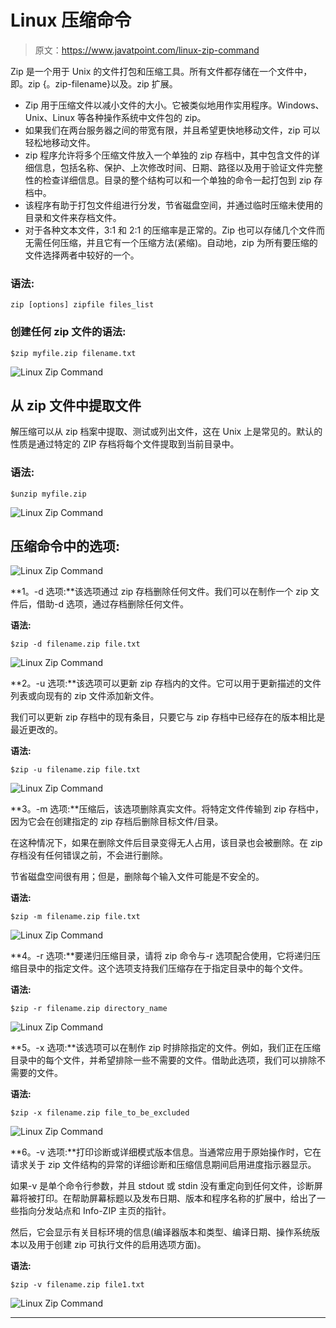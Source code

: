 # Linux 压缩命令

> 原文：<https://www.javatpoint.com/linux-zip-command>

Zip 是一个用于 Unix 的文件打包和压缩工具。所有文件都存储在一个文件中，即。zip {。zip-filename}以及。zip 扩展。

*   Zip 用于压缩文件以减小文件的大小。它被类似地用作实用程序。Windows、Unix、Linux 等各种操作系统中文件包的 zip。
*   如果我们在两台服务器之间的带宽有限，并且希望更快地移动文件，zip 可以轻松地移动文件。
*   zip 程序允许将多个压缩文件放入一个单独的 zip 存档中，其中包含文件的详细信息，包括名称、保护、上次修改时间、日期、路径以及用于验证文件完整性的检查详细信息。目录的整个结构可以和一个单独的命令一起打包到 zip 存档中。
*   该程序有助于打包文件组进行分发，节省磁盘空间，并通过临时压缩未使用的目录和文件来存档文件。
*   对于各种文本文件，3:1 和 2:1 的压缩率是正常的。Zip 也可以存储几个文件而无需任何压缩，并且它有一个压缩方法(紧缩)。自动地，zip 为所有要压缩的文件选择两者中较好的一个。

### 语法:

```
zip [options] zipfile files_list

```

### 创建任何 zip 文件的语法:

```
$zip myfile.zip filename.txt

```

![Linux Zip Command](img/e9ca834f24732140aa78af756ca68b82.png)

## 从 zip 文件中提取文件

解压缩可以从 zip 档案中提取、测试或列出文件，这在 Unix 上是常见的。默认的性质是通过特定的 ZIP 存档将每个文件提取到当前目录中。

### 语法:

```
$unzip myfile.zip

```

![Linux Zip Command](img/060baa70a28b999b78f2e0d73de751a3.png)

## 压缩命令中的选项:

![Linux Zip Command](img/5beac290938b288c663f4648149df3ee.png)

**1。-d 选项:**该选项通过 zip 存档删除任何文件。我们可以在制作一个 zip 文件后，借助-d 选项，通过存档删除任何文件。

**语法:**

```
$zip -d filename.zip file.txt

```

![Linux Zip Command](img/47476d7a265a99632bc6288ec15a4a0e.png)

**2。-u 选项:**该选项可以更新 zip 存档内的文件。它可以用于更新描述的文件列表或向现有的 zip 文件添加新文件。

我们可以更新 zip 存档中的现有条目，只要它与 zip 存档中已经存在的版本相比是最近更改的。

**语法:**

```
$zip -u filename.zip file.txt

```

![Linux Zip Command](img/81148606ed4c980244bf4ebccee509e6.png)

**3。-m 选项:**压缩后，该选项删除真实文件。将特定文件传输到 zip 存档中，因为它会在创建指定的 zip 存档后删除目标文件/目录。

在这种情况下，如果在删除文件后目录变得无人占用，该目录也会被删除。在 zip 存档没有任何错误之前，不会进行删除。

节省磁盘空间很有用；但是，删除每个输入文件可能是不安全的。

**语法:**

```
$zip -m filename.zip file.txt

```

![Linux Zip Command](img/79e7c5c41d49081b18011f954e90c05c.png)

**4。-r 选项:**要递归压缩目录，请将 zip 命令与-r 选项配合使用，它将递归压缩目录中的指定文件。这个选项支持我们压缩存在于指定目录中的每个文件。

**语法:**

```
$zip -r filename.zip directory_name

```

![Linux Zip Command](img/82c49ba166a403683248820addea5bcf.png)

**5。-x 选项:**该选项可以在制作 zip 时排除指定的文件。例如，我们正在压缩目录中的每个文件，并希望排除一些不需要的文件。借助此选项，我们可以排除不需要的文件。

**语法:**

```
$zip -x filename.zip file_to_be_excluded

```

![Linux Zip Command](img/1e081dcf76f0dc19150c93d4bd729db6.png)

**6。-v 选项:**打印诊断或详细模式版本信息。当通常应用于原始操作时，它在请求关于 zip 文件结构的异常的详细诊断和压缩信息期间启用进度指示器显示。

如果-v 是单个命令行参数，并且 stdout 或 stdin 没有重定向到任何文件，诊断屏幕将被打印。在帮助屏幕标题以及发布日期、版本和程序名称的扩展中，给出了一些指向分发站点和 Info-ZIP 主页的指针。

然后，它会显示有关目标环境的信息(编译器版本和类型、编译日期、操作系统版本以及用于创建 zip 可执行文件的启用选项方面)。

**语法:**

```
$zip -v filename.zip file1.txt

```

![Linux Zip Command](img/40a30778cc8fe4ce27fa3ce24c095521.png)

* * *